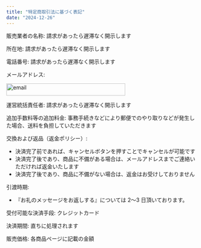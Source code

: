 ```yaml
---
title: "特定商取引法に基づく表記"
date: "2024-12-26"
---
```


販売業者の名称: 請求があったら遅滞なく開示します

所在地: 請求があったら遅滞なく開示します

電話番号: 請求があったら遅滞なく開示します

メールアドレス:

<img src="/images/mail.svg" alt="email" height="32" width="314">

運営統括責任者: 請求があったら遅滞なく開示します

追加手数料等の追加料金: 事務手続きなどにより郵便でのやり取りなどが発生した場合、送料を負担していただきます

交換および返品（返金ポリシー）:

- 決済完了前であれば、キャンセルボタンを押すことでキャンセルが可能です
- 決済完了後であり、商品に不備がある場合は、メールアドレスまでご連絡いただければ返金いたします
- 決済完了後であり、商品に不備がない場合は、返金はお受けしておりません

引渡時期: 

- 『お礼のメッセージをお返しする』については 2～3 日頂いております。

受付可能な決済手段: クレジットカード

決済期間: 直ちに処理されます

販売価格: 各商品ページに記載の金額
